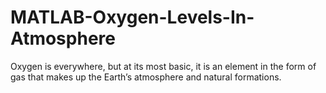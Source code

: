 # MATLAB-Oxygen-Levels-In-Atmosphere
Oxygen is everywhere, but at its most basic, it is an element in the form of gas that makes up the Earth’s atmosphere and natural formations.
